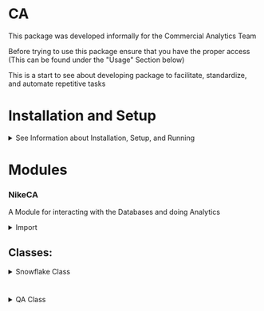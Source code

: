 

# CA

This package was developed informally for the Commercial Analytics Team

Before trying to use this package ensure that you have the proper access (This can be found under the "Usage" Section below)

This is a start to see about developing package to facilitate, standardize, and automate repetitive tasks


# Installation and Setup
<details><summary>See Information about Installation, Setup, and Running</summary>

<details><summary> Dependencies that will automatically be installed if not already satisfied:</summary>

* "wheel",
* "asn1crypto==1.5.1",
* "certifi==2022.12.7",
* "cffi==1.15.1",
* "charset-normalizer==2.1.1",
* "cryptography==39.0.1",
* "databricks==0.2",
* "databricks-sql==1.0.0",
* "databricks-sql-connector==2.2.1",
* "filelock==3.9.0",
* "gitdb==4.0.10",
* "GitPython==3.1.31",
* "greenlet==2.0.2",
* "idna==3.4",
* "jupyter-contrib-core==0.4.2",
* "jupyter-contrib-nbextensions==0.7.0",
* "jupyter-events==0.6.3",
* "jupyter-highlight-selected-word==0.2.0",
* "jupyter-nbextensions-configurator==0.6.1",
* "jupyter-ydoc==0.2.2",
* "jupyter_client==8.0.3",
* "jupyter_core==5.2.0",
* "jupyter_server==2.3.0",
* "jupyter_server_fileid==0.8.0",
* "jupyter_server_terminals==0.4.4",
* "jupyter_server_ydoc==0.6.1",
* "jupyterlab==3.6.1",
* "jupyterlab-pygments==0.2.2",
* "jupyterlab_server==2.19.0",
* "lz4==4.3.2",
* "numpy==1.23.4",
* "oauthlib==3.2.2",
* "oscrypto==1.3.0",
* "pandas==1.5.3",
* "pyarrow==10.0.1",
* "pycparser==2.21",
* "pycryptodomex==3.17",
* "PyJWT==2.6.0",
* "pyOpenSSL==23.0.0",
* "pystache==0.6.0",
* "python-dateutil==2.8.2",
* "pytz==2022.7.1",
* "requests==2.28.2",
* "six==1.16.0",
* "smmap==5.0.0",
* "snowflake-connector-python==3.0.0",
* "snowflake-sqlalchemy==1.4.6",
* "SQLAlchemy==1.4.46",
* "thrift==0.16.0",
* "typing_extensions==4.5.0",
* "urllib3==1.26.14",
* "xcrun==0.4",
* "configparser~=5.3.0"

</details>

## Installing and Setting up a New Environment (if you are new to python start here):

<details><summary>Installation and Setup with a New Environment</summary>

<details><summary>For Mac</summary>

### Note: This assumes that you already have Python 3.11.2 installed

<details><summary> How do I tell which version of Python I have?</summary>

1. Launch the Terminal by typing "Terminal" in the Launchpad search field or Spotlight

2. Enter the following command in the Terminal

```
python3 --version
```
and you should see this:
> Python 3.11.2

</details>

<details> <summary> To Install Python 3.11.2</summary>

1. Go to https://www.python.org/downloads/

2. Click on "Download Python 3.11.2"

3. Open the file and click through the installation steps accepting the defaults

</details>

<details><summary> When running for the first time, open the Terminal and run the following commands where you want the files to be kept:</summary>

```unix
python3 -m venv venv
source venv/bin/activate
pip install --upgrade pip
pip install NikeCA
```
* After running the command above, restart the terminal and proceed to the "To open Jupyter Notebook after installation (Mac)"

</details></details>

</details>


## Installing without Setting up a New Environment:

<details><summary> pip Install Without Setting up a New Environment</summary>

Run the following to install:

```
$ python pip install NikeCA
```
</details>

## To open Jupyter Notebook after installation (Mac)

<details><summary> Navigate to the installation location in the terminal and run the following:</summary>

```unix
source venv/bin/activate
jupyter notebook
```
</details></details>



# Modules
### NikeCA

A Module for interacting with the Databases and doing Analytics

<details><summary>Import</summary>

Run the following to import:

```
import NikeCA
```
</details>


## Classes:
<details><summary>Snowflake Class</summary>


## Snowflake:
Snowflake(username: str, warehouse: str, role: str, database: str = None, schema: str = None, table: str = None, column_name: str = None, col_and_or: str = 'AND', get_ex_val: bool = None, like_flag: bool = False, sample_table: bool = False, sample_val: bool = False, table_sample: dict = None, dtypes_conv = None)

<details><summary> Import:</summary>

    from NikeCA import Snowflake

</details>

<details><summary>Parameters:</summary>

* username (str): The Snowflake account username


* warehouse (str): The Snowflake warehouse to use


* role (str): The Snowflake role to use


* database (str, optional, default=None): The Snowflake database to use


* schema (str, optional, default=None): The Snowflake schema to use


* table (str, optional, default=None): The Snowflake table to use


* column_name (str, optional, default=None): The name of the column to search


* col_and_or (str, optional, default=None): The AND/OR operator to use between search criteria


* get_ex_val (bool, optional, default=None): Whether to return exact matches only


* like_flag (bool, optional, default=None): Whether to use the LIKE operator for search criteria

</details>

## Methods:

<details>
<summary> snowflake_pull() - pulls snowflake data
</summary>

### snowflake_pull(
self, query: str, username: str | None = None, warehouse: str | None = None, database: str | None = None, role: str | None = None, sample_table: bool = False, sample_val: bool = False, table_sample: dict | None = None, dtypes_conv: Any = None

) -> DataFrame:

<details><summary>Dependencies:</summary>

* pandas
* snowflake.connector

</details>

<details><summary> Parameters:</summary>

* query (str): SQL query to run on Snowflake 
  * e.g. ```SELECT * FROM {}```


* username (str or None, default=None): Nike Snowflake Username 


* database (str or None, default=None): Name of the Database 


* warehouse (str or None, default=None): Name of the Warehouse 


* role (str or None, default=None): Name of the role under which you are running Snowflake 


* sample_table (bool, optional, Default=False): pull only 500 records from table


* sample_val (bool, optional, default=False)


* table_sample (dictionary, optional, default=None) 


* dtypes_conv (any, default=None)

</details>

#### return: pandas.DataFrame

Run the following in python to generate a sample query:


```
from NikeCA import Snowflake

username = <Your Username>
warehouse = <The Name of the Warehouse>
role = <Name of Your Role>
database = <Name of the Database>

sf =  Snowflake(username=username, warehouse=warehouse, role=role, database=database)

query = 'SELECT TOP 2 * FROM  {}'

print(sf.snowflake_pull(query)) 
```

</details>

<details><summary>build_search_query() - Builds and returns a search query based on the specified parameters and instance variables
</summary>

### build_search_query(
self, inp_db: str | None = None, schema: str | None = None, table: str | None = None, column_name=None, like_flag: bool = False, col_and_or: str = 'AND'

) -> str

#### Dependencies - None

<details><summary> Parameters:</summary>

* inp_db (str or None, optional, default=None): The database name to search in. If not specified, search all databases
  

* schema (str or None, optional, default=None): The schema name to search in. If not specified, search all schemas


* table (str or None, optional, default=None): The table name to search for. If not specified, search all tables


* column_name(any, optional, default=None): The column name(s) to search for. If not specified, search all columns
  * If a list is provided, search for any columns that match any of the names in the list


* like_flag (bool, optional, default=False) 
  * If True, uses a SQL LIKE statement to search for columns that contain the specified column name(s)
    ```
    f"AND column_name like '{column_name}' " if like_flag else where_stmt + f"AND column_name = '{column_name}' "
    ```
  * If False, searches for exact matches to the specified column name(s)
    ```
    f"AND column_name like '{column_name}' " if like_flag else where_stmt + f"AND column_name = '{column_name}' "
    ```
    

* col_and_or (str: optional, default='AND'): If specified and column_name is a list, determines whether to search for columns that match all or any of 
the names in the list. Must be one of the following values: 'AND', 'and', 'OR', 'or'.

</details>

#### return: string of the SQL Statement

#### Run the following in python to generate a sample query
```
from NikeCA import Snowflake

username = <Your Username>
warehouse = <The Name of the Warehouse>
role = <Name of Your Role>
database = <Name of the Database>

sf = Snowflake(username=username, warehouse=warehouse, role=role, database=database)

print(sf.build_search_query(column_name='%***%', like_flag=True))
```

</details>


<details><summary>search_schema() - Search snowflake structure for specific schemas/tables/columns </summary>

### search_schema(
self, username=None, warehouse=None, database=None, role=None, sample_table: bool = False, sample_val: bool = False, table_sample: dict = None, dtypes_conv=None, schema=None, table=None, column_name=None, col_and_or='and', get_ex_val=False, like_flag=False

)

Notes: Will allow to search for tables/cols/etc. even without knowing the db if database=None

<details><summary>Dependencies</summary>

* pandas
* snowflake.connector

</details>
 
<details><summary>Parameters</summary>

* username (str or None, default=None): Nike Snowflake Username 


* database (str or None, default=None): Name of the Database 


* warehouse (str or None, default=None): Name of the Warehouse 


* role (str or None, default=None): Name of the role under which you are running Snowflake 


* sample_table (bool, optional, Default=False): pull only 500 records from table


* sample_val (bool, optional, default=False)


* table_sample (dictionary, optional, default=None) 
  * Notes: The below code is built within the Module

        if table_sample is not None: 
             table_sample = {'db': None, 'schema': None, 'table': None, 'col': None}

* dtypes_conv (any, default=None)


* schema (str, default=None): Snowflake schema name from any database 


* table (str, default=None): Snowflake table name


* column_name (str, default=None): column name to filter


* col_and_or (str, default='and'): either 'and' or 'or'
  * will use in the where statement


* get_ex_val (bool, default=False)


* like_flag (bool, default=False): This signifies whether the "column_name like " or "column_name = "

</details>

#### return: pandas.Dataframe

Run the following in python to generate a sample table:

    from NikeCA import Snowflake
    
    sf = Snowflake(username=<your username>, warehouse=<your warehouse>, 
         role=<your role>, database=<database you would like to search or none>)
    
    sf.column_name = '*****'
    sf.schema = '*****'
    sf.like_flag = True
    
    print(sf.search_schema())

</details>

<details><summary>snowflake_dependencies() - Searches the snowflake database and finds instances where the table is referenced and where the reference is not in the actual creation of the table itself
</summary>


### snowflake_dependencies(

self, tables: str | list, username: str, warehouse: str, role: str, database: str | None = None, schema: str | list | None = None

) -> pandas.DataFrame:

Note: If the table's get_ddl() is empty, it will throw an error - I will fix this soon
 

<details><summary>Dependencies</summary>

* pandas
* snowflake.connector

</details>

<details><summary>Parameters</summary>

* tables (list | str, required): This is a list or string to check for in the database could be a table name or anything contained within the get_ddl() string


* username (str, default=self): Username for Snowflake


* warehouse (str, default=self): Name of the Snowflake warehouse


* role (str, default=self): Role for Snowflake


* database (str, required, default=self): database to search in


* schema (str | list | None, optional, default=self): Snowflake schema to search in
  * notes: filling this in can really speed up the query

</details>

#### return: pandas.Dataframe

Run the following in python to generate a sample table:

    import pandas as pd
    
    username = 
    warehouse =
    role = 
    database = 
    
    sf = Snowflake(username=username, warehouse=warehouse, role=role, database=database)
    
    tables = ['***', '***']
     
    schema = '***'

    df = sf.snowflake_dependencies(tables='***', schema=schema)
    
    print(df)

</details>


[//]: # (## optimize_tbl_mem&#40;&#41;:)

[//]: # (build a dictionary containing keys that reference column:datatype conversion with the purpose of optimizing memory )

[//]: # (after pulling data)

[//]: # ()
[//]: # (#### Dependencies)

[//]: # (* time)

[//]: # (* pandas)

[//]: # (* itertools)

[//]: # ()
[//]: # (#### Parameters:)

[//]: # ()
[//]: # (* username &#40;str or None, default=None&#41;: Nike Snowflake Username )

[//]: # (  * e.g. "USERNAME")

[//]: # ()
[//]: # ()
[//]: # (* database &#40;str or None, default=None&#41;: Name of the Database )

[//]: # (  * e.g. "NGP_DA_PROD")

[//]: # ()
[//]: # ()
[//]: # (* warehouse &#40;str or None, default=None&#41;: Name of the Warehouse )

[//]: # (  * e.g. "DA_DSM_SCANALYTICS_REPORTING_PROD")

[//]: # ()
[//]: # ()
[//]: # (* role &#40;str or None, default=None&#41;: Name of the role under which you are running Snowflake )

[//]: # (  * e.g. "DF_*****")

[//]: # ()
[//]: # ()
[//]: # (* schema &#40;str or None, default=None&#41;: Name of the schema that is being optimized)

[//]: # (  * e.g. "POS")

[//]: # ()
[//]: # ()
[//]: # (* table_name &#40;str or None, default=None&#41;: Name of the table to be optimized)

[//]: # (  * e.g. "TO_DATE_AGG_CHANNEL_CY")

[//]: # ()
[//]: # ()
[//]: # (* pull_all_cols &#40;bool, optional, default=True&#41;:)

[//]: # ()
[//]: # ()
[//]: # (* run_debugging &#40;bool, optional, default=False&#41;:)

[//]: # ()
[//]: # (                         )
[//]: # (* query &#40;any, default=None&#41;: query for the pull for the analyzation of the datatypes)

[//]: # ()
[//]: # (#### return )

[//]: # (* dictionary)

</details>

#



#

<details><summary>QA Class</summary>

## QA:

### Import

Run the following to import:

```
from NikeCA import QA
```

<details><summary>Parameters</summary>

* df (DataFrame)


* df2 (DataFrame, optional, default=None)


* ds1_nm (str, optional, default='Source #1')


* ds2_nm (str, optional, default='Source #2')


* case_sens (bool, optional, default=True)


* print_analysis (bool, optional, default=True)


* check_match_by (any, optional, default=None)


* breakdown_grain (any, optional, default=None)

</details>

## Methods

<details><summary>column_gap_analysis() - Compares 2 DataFrames and gives shape, size, matching columns, non-matching columns, coverages, and percentages
</summary>

## column_gap_analysis(
self, df2: pd.DataFrame = None, ds1_nm: str = 'Source #1', ds2_nm: str = 'Source #2', case_sens: bool = True, print_analysis: bool = True, check_match_by=None, breakdown_grain=None, df=None

)

<details><summary>Dependecnies
</summary>

* "pandas==1.5.3",

</details>

<details><summary>Parameters</summary>

* df (DataFrame)


* df2 (DataFrame, optional, default=None)


* ds1_nm (str, optional, default='Source #1')


* ds2_nm (str, optional, default='Source #2')


* case_sens (bool, optional, default=True)


* print_analysis (bool, optional, default=True)


* check_match_by (any, optional, default=None)


* breakdown_grain (any, optional, default=None)

</details>

#### return: pandas.DataFrame

#### Run the following in python to generate a sample query
```
from NikeCA import QA, Snowflake

username = <Your Username>
warehouse = <The Name of the Warehouse>
role = <Name of Your Role>
database = <Name of the Database>

sf = Snowflake(username=username, warehouse=warehouse, role=role, database=database)

df = sf.snowflake_pull(sf.build_search_query(column_name='%***%', like_flag=True))[['TABLE_CATALOG', 'TABLE_SCHEMA', 'COLUMN_NAME']]

df2 = sf.snowflake_pull(sf.build_search_query(column_name='%***%', schema='***', like_flag=True))

qa = QA(df=df, df2=df2)
print(qa.column_gap_analysis())
```

</details>

<details><summary>data_prfl_analysis() - Takes a pandas.DataFrame as an input and returns a pandas.DataFrame with certain inormation about the dataframes, such 
as a list of columns and data types, nulls, coverage percentage, unique values, etc.
</summary>

## data_prfl_analysis(
self, df: pd.DataFrame = None, ds_name: str = 'Data Source', sample_vals: int = 5, print_analysis: bool = True, show_pct_fmt: bool = True

)

### Still Under Development

<details><summary>Dependencies</summary>

* "pandas==1.5.3",

</details>

<details><summary>Parameters</summary>

* df (DataFrame): pandas.DataFrame to be analyzed


* ds_name (str, optional, default='Data Source'): name of the data source to be included in the output


* sample_vals (int, optional, default=5)


* print_analysis (bool, optional, default=True)


* show_pct_fmt (bool, optional, default=True): show_percentage_format

</details>

#### return: 
<details><summary>pandas.Dataframe with the following columns: </summary>

* 'DATA_SOURCE'
* 'COLUMN'
* 'COL_DATA_TYPE'
* 'TOTAL_ROWS'
* 'ROW_DTYPE_CT'
* 'PRIMARY_DTYPE_PCT'
* 'COVERAGE_PCT', 'NULL_PCT'
* 'DTYPE_ERROR_FLAG'
* 'NON_NULL_ROWS'
* 'NULL_VALUES'
* 'UNIQUE_VALUES'
* 'COL_VALUE_SAMPLE'
* 'NULL_VALUE_SAMPLE'

</details>

```
    from NikeCA import Snowflake, QA
    
    sf = Snowflake(username=<username>, warehouse=<warehouse>, role=<role>, database=<database>)
    
    df = sf.snowflake_pull("""SELECT TOP 200 * FROM ***""")
    
    print(QA(df).data_prfl_analysis())
```

</details>

<details><summary>get_repo_list() - Get repository list for all repos in organization</summary>

## get_repo_list(

self, git_username: str = None, pat: str | None = None, org_name: str | None = None, repo_list_filename: str | None = None

)

  <details>
    <summary>Dependencies</summary>

* requests==2.28.2
* json5==0.9.10
    
  </details>
  <details>
    <summary>Parameters</summary>
      
  * git_username (str, default=self.__git_username): username for your GitHub account
  * pat (str, default=self.__pat): GitHub personal access token
    <details><summary>Steps to Setup pat (personal access token)</summary>
      
    * Ensure that you are logged in to GitHub
    * go to https://github.com/settings/tokens/new
    * fill out the information (Note, Expiration, select the scopes)
    * Click "Generate Token"
    * Make sure to copy this key (you will only see it once)
    </details>
  * org_name (str, default=self.__org_name): GitHub repository name
  * repo_list_filename (str, default='repolist'): the file path for the repolist

  </details>
  
  #### return: Nothing but it does save a file

</details>

</details>


<br>

<br>
<br>
<br>
<br>
